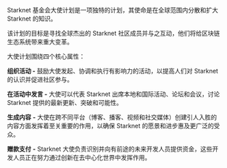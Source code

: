 Starknet 基金会大使计划是一项独特的计划，其使命是在全球范围内分散和扩大 Starknet 的知识。 

该计划的目标是寻找全球杰出的 Starknet 社区成员并与之互动，他们将给区块链生态系统带来重大变革。

大使计划围绕四个核心属性：

**组织活动 -** 鼓励大使发起、协调和执行有影响力的活动，以提高人们对 Starknet 的认识并促进社区参与。

**在活动中发言 -** 大使可以代表 Starknet 出席本地和国际活动、论坛和会议，讨论 Starknet 提供的最新更新、突破和可能性。

**生成内容** **\-** 大使在跨不同平台（博客、播客、视频和社交媒体）创建引人入胜的内容方面发挥着至关重要的作用，以确保 Starknet 的愿景和进步惠及更广泛的受众。

**赠款支付** **\-** Starknet 大使负责识别并向有前途的未来开发人员提供资金，这些开发人员正在努力通过创新在去中心化世界中发挥作用。